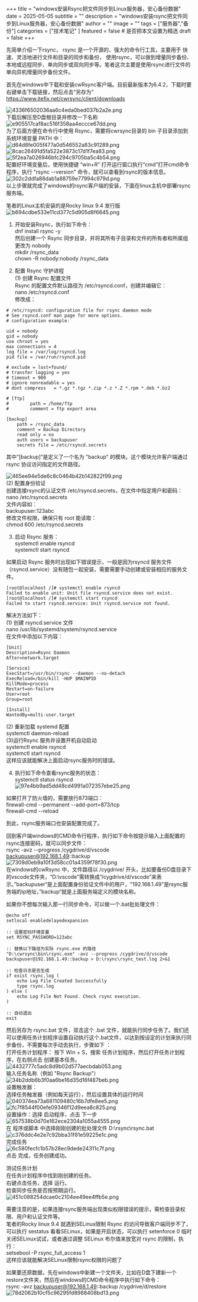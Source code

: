 +++
title = "windows安装Rsync把文件同步到Linux服务器，安心备份数据"
date = 2025-05-05
subtitle = ""
description = "windows安装rsync把文件同步到Linux服务器，安心备份数据"
author = ""
image = ""
tags =  ["服务器","备份"]
categories = ["技术笔记" ]
featured = false # 是否把本文设置为精选
draft = false
+++

先简单介绍一下rsync， rsync 是一个开源的、强大的命令行工具，主要用于 快速、灵活地进行文件和目录的同步和备份， 使用rsync，可以做到增量同步备份、本地或远程同步、单向同步或双向同步等。笔者这次主要是使用rsync进行文件的单向异机增量同步备份文件。

首先在windows中下载和安装cwRsync客户端。目前最新版本为6.4.2，下载时要右键单击下载链接，然后点击“另存为”  
https://www.itefix.net/cwrsync/client/downloads

![4336f6502036aa6c4eda0bed037b2a2e.png](/img/dd282272dbfb6adc11fd9f3cb154d4e6.png)  
下载后解压至D盘根目录并修改一下名称  
![e905517caf8ac516f358aa4eccce67dd.png](/img/e905517caf8ac516f358aa4eccce67dd.png)  
为了后面方便在命令行中使用 Rsync，需要将cwrsync目录的 bin 子目录添加到系统环境变量 PATH 中：  
![d64d8fe005f477a0d546552a83c91289.png](/img/d64d8fe005f477a0d546552a83c91289.png)  
![8cac26491d5fa522e3873c17d1f7ea83.png](/img/8cac26491d5fa522e3873c17d1f7ea83.png)  
![5f2ea7a026946bfc294c9705ba5c4b54.png](/img/5f2ea7a026946bfc294c9705ba5c4b54.png)  
配置好环境变量后，使用快捷键 “win+R” 打开运行窗口执行“cmd”打开cmd命令程序，执行 "rsync --version" 命令，就可以查看到rsync的版本信息。  
![302c2ddfa88dab1a88759e77994c979d.png](/img/302c2ddfa88dab1a88759e77994c979d.png)  
以上步骤就完成了windows的rsync客户端的安装，下面在linux主机中部署rsync服务端。

笔者的Linux主机安装的是Rocky linux 9.4 发行版  
![b694cdbe533e11cd377c5d905d8f6645.png](/img/b694cdbe533e11cd377c5d905d8f6645.png)

1.  开始安装Rsync，执行如下命令：  
    dnf install rsync -y  
    然后创建一个 Rsync 同步目录，并将其所有子目录和文件的所有者和所属组更改为 nobody  
    mkdir /rsync_data  
    chown -R nobody:nobody /rsync_data
    
2.  配置 Rsync 守护进程  
    (1) 创建 Rsync 配置文件  
    Rsync 的配置文件默认路径为 /etc/rsyncd.conf，创建并编辑它：  
    nano /etc/rsyncd.conf  
    修改成：
    

```
# /etc/rsyncd: configuration file for rsync daemon mode
# See rsyncd.conf man page for more options.
# configuration example:

uid = nobody
gid = nobody
use chroot = yes
max connections = 4
log file = /var/log/rsyncd.log
pid file = /var/run/rsyncd.pid

# exclude = lost+found/
# transfer logging = yes
# timeout = 900
# ignore nonreadable = yes
# dont compress   = *.gz *.tgz *.zip *.z *.Z *.rpm *.deb *.bz2

# [ftp]
#        path = /home/ftp
#        comment = ftp export area

[backup]
    path = /rsync_data
    comment = Backup Directory
    read only = no
    auth users = backupuser
    secrets file = /etc/rsyncd.secrets
```

其中”\[backup\]“是定义了一个名为 "backup" 的模块。这个模块允许客户端通过 rsync 协议访问指定的文件路径。

![465ee94e5de6c8c0464b42b142822f99.png](/img/465ee94e5de6c8c0464b42b142822f99.png)  
(2) 配置身份验证  
创建连接rsync的认证文件 /etc/rsyncd.secrets，在文件中指定用户和密码：  
nano /etc/rsyncd.secrets  
文件内容如：  
backupuser:123abc  
修改文件权限，确保只有 root 能读取：  
chmod 600 /etc/rsyncd.secrets

3.  启动 Rsync 服务：  
    systemctl enable rsyncd  
    systemctl start rsyncd

如果启动 Rsync 服务时出现如下错误提示，一般是因为rsyncd 服务文件（rsyncd.service）没有随包一起安装，需要需要手动创建或安装相应的服务文件。

```
[root@localhost /]# systemctl enable rsyncd
Failed to enable unit: Unit file rsyncd.service does not exist.
[root@localhost /]# systemctl start rsyncd
Failed to start rsyncd.service: Unit rsyncd.service not found.
```

解决方法如下：  
(1) 创建 rsyncd.service 文件  
nano /usr/lib/systemd/system/rsyncd.service  
在文件中添加以下内容：

```
[Unit]
Description=Rsync Daemon
After=network.target

[Service]
ExecStart=/usr/bin/rsync --daemon --no-detach
ExecReload=/bin/kill -HUP $MAINPID
KillMode=process
Restart=on-failure
User=root
Group=root

[Install]
WantedBy=multi-user.target
```

(2) 重新加载 systemd 配置  
systemctl daemon-reload  
(3)运行Rsync 服务并设置开机自动启动  
systemctl enable rsyncd  
systemctl start rsyncd  
这样应该就能解决上面启动rsync服务时的错误。

4.  执行如下命令查看rsync服务的状态：  
    systemctl status rsyncd  
    ![97e4bb9ad5dd48cd4991a072357ebe25.png](/img/97e4bb9ad5dd48cd4991a072357ebe25.png)

如果打开了防火墙的，需要放行873端口：  
firewall-cmd --permanent --add-port=873/tcp  
firewall-cmd --reload

到此，rsync服务端口也安装配置完成了。

回到客户端windows的CMD命令行程序，执行如下命令按提示输入上面配置的rsync连接密码，就可以同步文件：  
rsync -avz --progress /cygdrive/d/vscode backupuser@192.168.1.49::backup  
![7309d0eb9a10f3d58cc01a4359f78f30.png](/img/7309d0eb9a10f3d58cc01a4359f78f30.png)  
在windows的cwRsync 中，文件路径以 /cygdrive/ 开头，比如要备份D盘目录下的vscode文件夹，“D:\\vscode”需转换成“/cygdrive/d/vscode”来表示。”backupuser“是上面配置身份验证文件中的用户，"192.168.1.49"是rsync服务端的ip地址，”backup“就是上面服务端定义的模块名称。

如果你不想每次输入那一行同步命令，可以做一个.bat批处理文件：

```
@echo off
setlocal enabledelayedexpansion

:: 设置密码环境变量
set RSYNC_PASSWORD=123abc

:: 替换以下路径为实际 rsync.exe 的路径
"D:\cwrsync\bin\rsync.exe" -avz --progress /cygdrive/d/vscode backupuser@192.168.1.49::backup > D:\rsync\rsync_test.log 2>&1

:: 检查日志是否生成
if exist rsync.log (
    echo Log File Created Successfully
    type rsync.log
) else (
    echo Log File Not Found. Check rsync execution.
)

:: 自动退出
exit
```

然后另存为 rsync.bat 文件，双击这个 .bat 文件，就能执行同步任务了。我们还可以使用任务计划程序设置自动执行这个.bat文件，以达到按设定的计划来执行同步备份，不需要每次手动去执行，步骤如下 ：  
打开任务计划程序： 按下 Win + S，搜索 任务计划程序，然后打开任务计划程序，在右侧点击 创建基本任务。  
![4432777c5adc8d9b02d577aecbdab053.png](/img/4432777c5adc8d9b02d577aecbdab053.png)  
输入任务名称（例如 "Rsync Backup"）  
![34b2ddb6b3f0aa6be16d35d16f487beb.png](/img/34b2ddb6b3f0aa6be16d35d16f487beb.png)  
设置触发器：  
选择任务触发器（例如每天运行），然后设置具体的运行时间  
![040374ea73a681109480c16b7dfe8ee5.png](/img/040374ea73a681109480c16b7dfe8ee5.png)  
![fc7f8544f00efe09346f12d9eea8c825.png](/img/fc7f8544f00efe09346f12d9eea8c825.png)  
设置操作：选择 启动程序，点击 下一步  
![657538b0d70e162ece2304a1055a4555.png](/img/657538b0d70e162ece2304a1055a4555.png)  
在 程序或脚本 中选择刚刚创建的批处理文件 D:\\rsync\\rsync.bat  
![c376ddc4e2e7c92bba31f81e59225e1c.png](/img/c376ddc4e2e7c92bba31f81e59225e1c.png)  
完成任务  
![6c580fecfc1b57b28ec9dede24311c7f.png](/img/6c580fecfc1b57b28ec9dede24311c7f.png)  
点击 完成，任务创建成功。

测试任务计划  
在任务计划程序中找到刚创建的任务。  
右键点击任务，选择 运行。  
检查同步任务是否按预期运行。  
![451c088254dcae0c2104ee49ee4ffb5e.png](/img/451c088254dcae0c2104ee49ee4ffb5e.png)

需要注意的是，如果连接rsync服务端出现类似权限错误的提示，需检查目录权限、用户和认证文件等。  
笔者的Rocky linux 9.4 就遇到SELinux限制 Rsync 的访问导致客户端同步不了，可以执行 sestatus 看看SELinux，如果是开启状态，可以执行 setenforce 0 临时关闭SELinux试试，或者通过调整 SELinux 布尔值来放宽对 rsync 的限制，执行：  
setsebool -P rsync_full_access 1  
这样应该就能解决SELinux限制rsync权限的问题了

如果要还原数据，先在windows中新建一个文件夹，比如在D盘下建新一个restore文件夹，然后在windows的CMD命令程序中执行如下命令：  
rsync -avz backupuser@192.168.1.49::backup /cygdrive/d/restore  
![78d2062b10cf5c96295fd8988408bd13.png](/img/78d2062b10cf5c96295fd8988408bd13.png)
